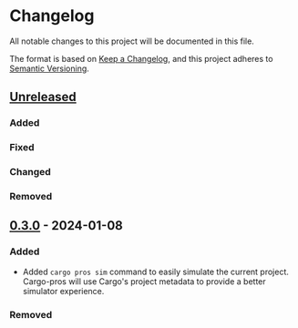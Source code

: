 # Changelog

All notable changes to this project will be documented in this file.

The format is based on [Keep a Changelog](https://keepachangelog.com/en/1.0.0/),
and this project adheres to [Semantic Versioning](https://semver.org/spec/v2.0.0.html).

<!--
Before releasing:

- change versions in Cargo.toml
- change Unreleased to the version number
- create new Unreleased section
- update links at the end of the document
-->

## [Unreleased]

### Added

### Fixed

### Changed

### Removed


## [0.3.0] - 2024-01-08

### Added

- Added `cargo pros sim` command to easily simulate the current project. Cargo-pros will use Cargo's project metadata to provide a better simulator experience.

### Removed

[unreleased]: https://github.com/pros-rs/cargo-pros/compare/v0.3.0...HEAD
[0.3.0]: https://github.com/pros-rs/cargo-pros/releases/tag/v0.3.0
